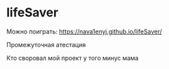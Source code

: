 # lifeSaver
Можно поиграть:
https://nava1enyj.github.io/lifeSaver/

Промежуточная атестация

Кто своровал мой проект у того минус мама
